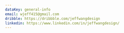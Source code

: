 ```yaml
---
dataKey: general-info
email: wjeff415@gmail.com
dribble: https://dribbble.com/jeffwangdesign
linkedin: https://www.linkedin.com/in/jeffwangdesign/
---
```

